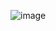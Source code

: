 ![image](https://user-images.githubusercontent.com/37805319/169110299-91770d15-ff3f-4039-8262-4d4c46d22881.png)

